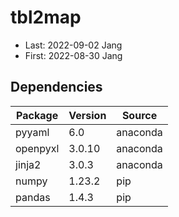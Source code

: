 # tbl2map

- Last: 2022-09-02 Jang
- First: 2022-08-30 Jang

## Dependencies

Package | Version | Source
--- | --- | ---
pyyaml | 6.0 | anaconda
openpyxl | 3.0.10 | anaconda
jinja2 | 3.0.3 | anaconda
numpy | 1.23.2 | pip
pandas | 1.4.3 | pip
